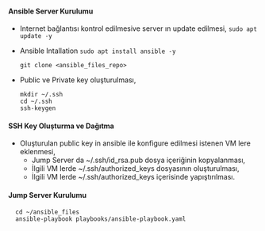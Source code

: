 #### Ansible Server Kurulumu

- Internet bağlantısı kontrol edilmesive server ın update edilmesi,
    `sudo apt update -y`
- Ansible Intallation
    `sudo apt install ansible -y`
    ```
    git clone <ansible_files_repo>
    ```

- Public ve Private key oluşturulması,
    ```
    mkdir ~/.ssh 
    cd ~/.ssh
    ssh-keygen
    ```

#### SSH Key Oluşturma ve Dağıtma

- Oluşturulan public key in ansible ile konfigure edilmesi istenen VM lere eklenmesi,
  - Jump Server da ~/.ssh/id_rsa.pub dosya içeriğinin kopyalanması,
  - İlgili VM lerde ~/.ssh/authorized_keys dosyasının oluşturulması,
  - İlgili VM lerde ~/.ssh/authorized_keys içerisinde yapıştırılması.

#### Jump Server Kurulumu
  ```
    cd ~/ansible_files
    ansible-playbook playbooks/ansible-playbook.yaml
  ```
